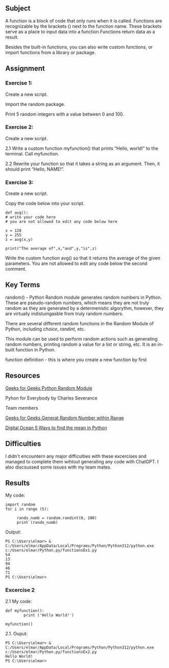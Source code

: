 ## Subject
A function is a block of code that only runs when it is called. Functions are recognizable by the brackets () next to the function name. These brackets serve as a place to input data into a function.Functions return data as a result.

Besides the built-in functions, you can also write custom functions, or import functions from a library or package.

## Assignment
### Exercise 1:

Create a new script.

Import the random package.

Print 5 random integers with a value between 0 and 100.

### Exercise 2:
Create a new script.

2.1  Write a custom function myfunction() that prints “Hello, world!” to the terminal. Call myfunction.

2.2  Rewrite your function so that it takes a string as an argument. Then, it should print “Hello, NAME!”.

### Exercise 3:
Create a new script.

Copy the code below into your script.

```
def avg():
# write your code here
# you are not allowed to edit any code below here

x = 128
y = 255
z = avg(x,y)

print("The average of",x,"and",y,"is",z)
```

Write the custom function avg() so that it returns the average of the given parameters. You are not allowed to edit any code below the second comment.

##  Key Terms

random() - Python Random module generates random numbers in Python. These are pseudo-random numbers, which means they are not truly random as they are generated by a determenistic algorythm, however, they are virtually indistuingasble from truly random numbers.

There are several different random functions in the Random Module of Python, including *choice*, *randint*, etc.

This module can be used to perform random actions such as generating random numbers, printing random a value for a list or string, etc. It is an in-built function in Python.

function definition - this is where you create a new function by first 

## Resources

[Geeks for Geeks Python Random Module](https://www.geeksforgeeks.org/python-random-module/)

Pyhon for Everybody by Charles Severance

Team members

[Geeks for Geeks Generat Random Number within Range](https://www.geeksforgeeks.org/python-generate-random-numbers-within-a-given-range-and-store-in-a-list/)

[Digital Ocean 5 Ways to find the mean in Python](https://www.digitalocean.com/community/tutorials/average-of-list-in-python)

##  Difficulties
 I didn't encountern any major difficulties with these excercises and managed to complete them wihtout generating any code with ChatGPT.  I also discsussed some issues with my team mates.

##  Results
My code:
```
import random
for i in range (5):

     rando_numb = random.randint(0, 100)
     print (rando_numb)
```

Output:

```
PS C:\Users\elmar> & C:/Users/elmar/AppData/Local/Programs/Python/Python312/python.exe c:/Users/elmar/Python.py/functionsEx1.py
54
13
94
46
71
PS C:\Users\elmar> 
```

### Excercise 2

2.1 My code:
```
def myfunction():
        print ('Hello World!')

myfunction()
```

2.1.  Ouput:

```
PS C:\Users\elmar> & C:/Users/elmar/AppData/Local/Programs/Python/Python312/python.exe c:/Users/elmar/Python.py/functionsEx2.py
Hello World!
PS C:\Users\elmar>
```
